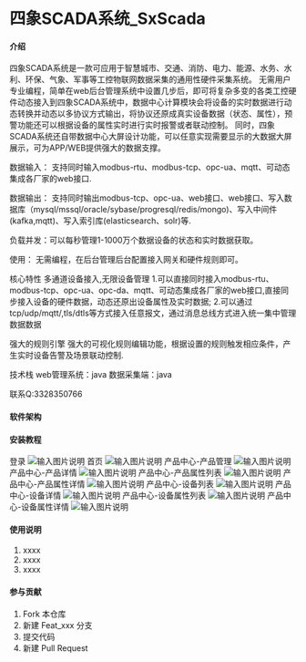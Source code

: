# 四象SCADA系统_SxScada

#### 介绍
四象SCADA系统是一款可应用于智慧城市、交通、消防、电力、能源、水务、水利、环保、气象、军事等工控物联网数据采集的通用性硬件采集系统。
无需用户专业编程，简单在web后台管理系统中设置几步后，即可将复杂多变的各类工控硬件动态接入到四象SCADA系统中，数据中心计算模块会将设备的实时数据进行动态转换并动态以多协议方式输出，将协议还原成真实设备数据（状态、属性），预警功能还可以根据设备的属性实时进行实时报警或者联动控制。
同时，四象SCADA系统还自带数据中心大屏设计功能，可以任意实现需要显示的大数据大屏展示，可为APP/WEB提供强大的数据支撑。

数据输入：
支持同时输入modbus-rtu、modbus-tcp、opc-ua、mqtt、可动态集成各厂家的web接口.

数据输出：
支持同时输出modbus-tcp、opc-ua、web接口、web接口、写入数据库（mysql/mssql/oracle/sybase/progresql/redis/mongo)、写入中间件(kafka,mqtt)、写入索引库(elasticsearch、solr)等.

负载并发：可以每秒管理1-1000万个数据设备的状态和实时数据获取。

使用：
无需编程，在后台管理后台配置接入网关和硬件规则即可。

核心特性
多通道设备接入,无限设备管理
1.可以直接同时接入modbus-rtu、modbus-tcp、opc-ua、opc-da、mqtt、可动态集成各厂家的web接口,直接同步接入设备的硬件数据，动态还原出设备属性及实时数据;
2.可以通过tcp/udp/mqtt/,tls/dtls等方式接入任意报文，通过消息总线方式进入统一集中管理数据数据

强大的规则引擎
强大的可视化规则编辑功能，根据设置的规则触发相应条件，产生实时设备告警及场景联动控制.

技术栈
web管理系统：java
数据采集端：java

联系Q:3328350766

#### 软件架构



#### 安装教程
登录
![输入图片说明](https://images.gitee.com/uploads/images/2021/0904/123041_02e64601_4923370.png "登录.png")
首页
![输入图片说明](https://images.gitee.com/uploads/images/2021/0904/123055_2f6cb9da_4923370.png "首页.png")
产品中心-产品管理
![输入图片说明](https://images.gitee.com/uploads/images/2021/0904/123106_9805073e_4923370.png "产品管理.png")
产品中心-产品详情
![输入图片说明](https://images.gitee.com/uploads/images/2021/0904/123117_f2cd1a21_4923370.png "产品详情.png")
产品中心-产品属性列表
![输入图片说明](https://images.gitee.com/uploads/images/2021/0904/123132_5d9e128f_4923370.png "产品属性列表.png")
产品中心-产品属性详情
![输入图片说明](https://images.gitee.com/uploads/images/2021/0904/123140_411a9428_4923370.png "产品属性详情png.png")
产品中心-设备列表
![输入图片说明](https://images.gitee.com/uploads/images/2021/0904/123300_731bf4bd_4923370.png "设备列表.png")
产品中心-设备详情
![输入图片说明](https://images.gitee.com/uploads/images/2021/0904/123324_0ca0f36e_4923370.png "设备详情.png")
产品中心-设备属性列表
![输入图片说明](https://images.gitee.com/uploads/images/2021/0904/123336_19047e19_4923370.png "设备属性列表.png")
产品中心-设备属性详情
![输入图片说明](https://images.gitee.com/uploads/images/2021/0904/123345_11781da8_4923370.png "设备属性详情.png")


#### 使用说明

1.  xxxx
2.  xxxx
3.  xxxx

#### 参与贡献

1.  Fork 本仓库
2.  新建 Feat_xxx 分支
3.  提交代码
4.  新建 Pull Request

